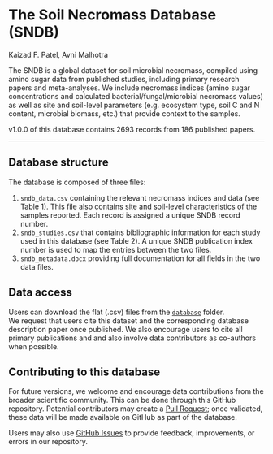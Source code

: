 # The Soil Necromass Database (SNDB)

Kaizad F. Patel, Avni Malhotra

The SNDB is a global dataset for soil microbial necromass, compiled using amino sugar data from published studies, 
including primary research papers and meta-analyses. 
We include necromass indices (amino sugar concentrations and calculated bacterial/fungal/microbial necromass values) as well as site and soil-level parameters (e.g. ecosystem type, soil C and N content, microbial biomass, etc.) that provide context to the samples. 

v1.0.0 of this database contains 2693 records from 186 published papers.

---

## Database structure
The database is composed of three files: 

1. `sndb_data.csv` containing the relevant necromass indices and data (see Table 1). This file also contains site and soil-level characteristics of the samples reported. Each record is assigned a unique SNDB record number.
2. `sndb_studies.csv` that contains bibliographic information for each study used in this database (see Table 2). A unique SNDB publication index number is used to map the entries between the two files. 
3. `sndb_metadata.docx` providing full documentation for all fields in the two data files.

## Data access
Users can download the flat (.csv) files from the [`database`](https://github.com/kaizadp/sndb/tree/main/database) folder.  
We request that users cite this dataset and the corresponding database description paper once published. We also encourage users to cite all primary publications and and also involve data contributors as co-authors when possible. 

## Contributing to this database
For future versions, we welcome and encourage data contributions from the broader scientific community. This can be done through this GitHub repository. Potential contributors may create a [Pull Request](https://github.com/kaizadp/sndb/pulls); once validated, these data will be made available on GitHub as part of the database. 

Users may also use [GitHub Issues](https://github.com/kaizadp/sndb/issues) to provide feedback, improvements, or errors in our repository.
